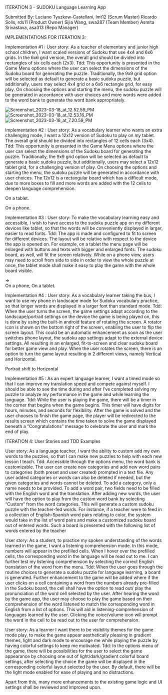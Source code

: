 ITERATION 3 - SUDOKU Language Learning App

Submitted By: 
Luciano Tyszkow-Castellani, lmt12 (Scrum Master)
Ricardo Solis, rds11 (Product Owner)
Sijia Wang, swa287 (Team Member)
Asmita Srivastava, asa313 (Repo Manager)

IMPLEMENTATIONS FOR ITERATION 3:

Implementation #1 :
User story: As a teacher of elementary and junior high school children, I want scaled versions of Sudoku that use 4x4 and 6x6 grids. In the 6x6 grid version, the overall grid should be divided into rectangles of six cells each (2x3).
Tdd: This opportunity is presented in the Game Menu options where the user can select the dimensions of the Sudoku board for generating the puzzle. Traditionally, the 9x9 grid option will be selected as default to generate a basic sudoku puzzle, but additionally, users may select 4x4 grid or a 6x6 rectangle grid, for easy play. On choosing the options and starting the menu, the sudoku puzzle will be generated in accordance with user choices and more words were added to the word bank to generate the word bank appropriately.

![Screenshot_2023-03-18_at_12.52.59_PM](/uploads/4662ac0ec13350edb9d0fc1249945ba7/Screenshot_2023-03-18_at_12.52.59_PM.png)
![Screenshot_2023-03-18_at_12.53.16_PM](/uploads/8f120744a679d2ea368f764a5ce6c4bc/Screenshot_2023-03-18_at_12.53.16_PM.png)![Screenshot_2023-03-18_at_7.20.59_PM](/uploads/c7007a20f5864a46f45e9c5cbcbb222e/Screenshot_2023-03-18_at_7.20.59_PM.png)
      

Implementation #2 :
User story: As a vocabulary learner who wants an extra challenging mode, I want a 12x12 version of Sudoku to play on my tablet. The overall grid should be divided into rectangles of 12 cells each (3x4).
Tdd: This opportunity is presented in the Game Menu options where the user can select the dimensions of the Sudoku board for generating the puzzle. Traditionally, the 9x9 grid option will be selected as default to generate a basic sudoku puzzle, but additionally, users may select a 12x12 tablet grid, for a challenging version of play. On choosing the options and starting the menu, the sudoku puzzle will be generated in accordance with user choices.  The 12x12 is a rectangular board which has a difficult mode, due to more boxes to fill and more words are added with the 12 cells to deepen language comprehension. 

On a tablet.
  

 On a phone.

Implementation #3 : 
User story: To make the vocabulary learning easy and accessible, I wish to have access to the sudoku puzzle app on my different devices like tablet, so that the words will be conveniently displayed in larger, easier to read fonts.
Tdd: The app is made and configured to fit to screen for different devices. The layout will be relative with respect to the device the app is opened on. For example, on a tablet the menu page will be enlarged with buttons and texts with bigger and enlarged fonts. The sudoku board, as well, will fit the screen relatively. While on a phone view, users may need to scroll from side to side in order to view the whole puzzle at once, the tablet mode shall make it easy to play the game with the whole board visible. 

  ⇒   
On a phone,                              On a tablet.



Implementation #4 : 
User story: As a vocabulary learner taking the bus, I want to use my phone in landscape mode for Sudoku vocabulary practice, so that longer words are displayed in a larger font than standard mode. 
Tdd: When the user turns the screen, the game settings adapt according to the landscape/portrait settings on the device the game is being played on, this is done by using the built-in android feature of rotating the screen. A rotator icon is shown on the bottom right of the screen, enabling the user to flip the screen layout. This could be an automatic enhancement as soon as the user switches phone layout, the sudoku app settings adapt to the external device settings. All resulting in an enlarged, fit-to-screen and clear sudoku board for better game view and play. When the user rotates the screen, there is an option to turn the game layout resulting in 2 different views, namely Vertical and Horizontal. 
                                        
Portrait shift to Horizontal




Implementation #5 : 
As an expert language learner, I want a timed mode so that I can improve my translation speed and compete against myself. I should be able to see the time during and after I’ve completed solving my puzzle to analyze my performance in the game and while learning the language.
Tdd: While the user is playing the game, there will be a timer in the corner that begins when the game begins. This timer will have digits for hours, minutes, and seconds for flexibility. After the game is solved and the user chooses to finish the game page, the player will be redirected to the results screen which contains the time taken to solve the game displayed beneath a “Congratulations” message to celebrate the user and mark the end of play. 

    





ITERATION 4: User Stories and TDD Examples

User story: As a language teacher, I want the ability to custom add my own words to the puzzles, so that I can make new puzzles to help with each new lesson I teach.
Tdd: Accessible through the options menu, the word bank is customizable. The user can create new categories and add new word pairs to categories (both preset and user created) prompted in a text file. Any user added categories or words can also be deleted if needed, but the given categories and words cannot be deleted. To add a category, only a name needs to be provided. To add a word pair, two fields need to be filled with the English word and the translation. After adding new words, the user will have the option to play from the custom word bank by selecting “Custom” from the word categories. This will generate a custom sudoku puzzle with the teacher-fed words. 
For instance, if a teacher were to feed in a collection of  English-Spanish word pairs relating to color, the system would take in the list of word pairs and make a customized sudoku board out of entered words.
Such a board is presented                      with the following list of words entered by the teacher                         
              


User story: As a student, to practice my spoken understanding of the words learned in the game, I want a listening comprehension mode. In this mode, numbers will appear in the prefilled cells. When I hover over the prefilled cells, the corresponding word in the language will be read out to me. I can further test my listening comprehension by selecting the correct English translation of the word from the menu.
Tdd: When the user goes through the routine choices to generate a sudoku puzzle for language learning, a board is generated. Further enhancement to the game will be added where if the user clicks on a cell containing a word from the numbers already pre-filled in the Sudoku board, the cell shall have the option to read out/ play the pronunciation of the word cell selected by the user. After hearing the word by the game app, the user may choose to play the game based on their comprehension of the word listened to match the corresponding word in English from a list of options. This will aid in listening-comprehension of languages learned by the user. 
Clicking the voice/volume icon will prompt the word in the cell to be read out to the user for comprehension.




User story: As a learner I want there to be visibility themes for the game mode play, to make the game appear aesthetically pleasing in gradient themes, light and dark mode to encourage me while playing the puzzle by having colorful settings to keep me motivated.
Tdd: In the options menu of the game, there will be possibilities for the user to select the game appearance by choosing one out of light/dark/gradient colorful board settings, after selecting the choice the game will be displayed in the corresponding colorful layout selected by the user. By default, there will be the light mode enabled for ease of playing and no distractions. 

     
 
Apart from this, many more enhancements to the existing game logic and UI settings shall be reviewed and improved upon. 
